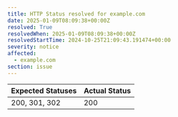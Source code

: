 ```yaml
---
title: HTTP Status resolved for example.com
date: 2025-01-09T08:09:38+00:00Z
resolved: True
resolvedWhen: 2025-01-09T08:09:38+00:00Z
resolvedStartTime: 2024-10-25T21:09:43.191474+00:00
severity: notice
affected:
  - example.com
section: issue
---
```


| Expected Statuses | Actual Status  |
|-------------------|----------------|
| 200, 301, 302 | 200 |
